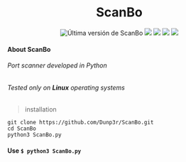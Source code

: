 <h1 align="center">ScanBo</h1>
<p align="center">
  	<img src="https://img.shields.io/github/v/release/dunp3r/ScanBo?style=flat-square&include_prereleases" alt="Última versión de ScanBo" />
	<a href="https://github.com/henrypp/simplewall/releases"><img src="https://img.shields.io/github/downloads/henrypp/simplewall/total.svg?style=flat-square" /></a>
	<a href="https://github.com/henrypp/simplewall/issues"><img src="https://img.shields.io/github/issues-raw/henrypp/simplewall.svg?style=flat-square&label=issues" /></a>
	<a href="https://github.com/henrypp/simplewall/graphs/contributors"><img src="https://img.shields.io/github/contributors/henrypp/simplewall?style=flat-square" /></a>
	<a href="https://github.com/henrypp/simplewall/blob/master/LICENSE"><img src="https://img.shields.io/github/license/henrypp/simplewall?style=flat-square" /></a>
</p>



#### About ScanBo
###### Port scanner developed in Python
###### Tested only on **Linux** operating systems
> installation

```
git clone https://github.com/Dunp3r/ScanBo.git
cd ScanBo
python3 ScanBo.py
```

#### Use `$ python3 ScanBo.py`



